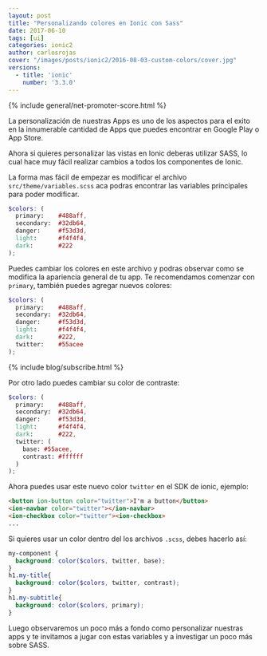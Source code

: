 ```yaml
---
layout: post
title: "Personalizando colores en Ionic con Sass"
date: 2017-06-10
tags: [ui]
categories: ionic2
author: carlosrojas
cover: "/images/posts/ionic2/2016-08-03-custom-colors/cover.jpg"
versions:
  - title: 'ionic'
    number: '3.3.0'
---
```


<amp-img width="1024" height="512" layout="responsive" src="/images/posts/ionic2/2016-08-03-custom-colors/cover.jpg" alt="Personalizando colores en Ionic con Sass"></amp-img>

{% include general/net-promoter-score.html %} 

La personalización de nuestras Apps es uno de los aspectos para el exito en la innumerable cantidad de Apps que puedes encontrar en Google Play o App Store.

Ahora si quieres personalizar las vistas en Ionic deberas utilizar SASS, lo cual hace muy fácil realizar cambios a todos los componentes de Ionic.

La forma mas fácil de empezar es modificar el archivo `src/theme/variables.scss` aca podras encontrar las variables principales para poder modificar.

```scss
$colors: (
  primary:    #488aff,
  secondary:  #32db64,
  danger:     #f53d3d,
  light:      #f4f4f4,
  dark:       #222
);
```

Puedes cambiar los colores en este archivo y podras observar como se modifica la apariencia general de tu app. Te recomendamos comenzar con `primary`, también puedes agregar nuevos colores:

```scss
$colors: (
  primary:    #488aff,
  secondary:  #32db64,
  danger:     #f53d3d,
  light:      #f4f4f4,
  dark:       #222,
  twitter:    #55acee
);
```

{% include blog/subscribe.html %}

Por otro lado puedes cambiar su color de contraste:

```scss
$colors: (
  primary:    #488aff,
  secondary:  #32db64,
  danger:     #f53d3d,
  light:      #f4f4f4,
  dark:       #222,
  twitter: (
    base: #55acee,
    contrast: #ffffff
  )
);
```

Ahora puedes usar este nuevo color `twitter` en el SDK de ionic, ejemplo:

```html
<button ion-button color="twitter">I'm a button</button>
<ion-navbar color="twitter"></ion-navbar>
<ion-checkbox color="twitter"><ion-checkbox>
...
```

Si quieres usar un color dentro del los archivos `.scss`, debes hacerlo así:

```scss
my-component {
  background: color($colors, twitter, base);
}
h1.my-title{
  background: color($colors, twitter, contrast);
}
h1.my-subtitle{
  background: color($colors, primary);
}
```

Luego observaremos un poco más a fondo como personalizar nuestras apps y te invitamos a jugar con estas variables y a investigar un poco más sobre SASS.


